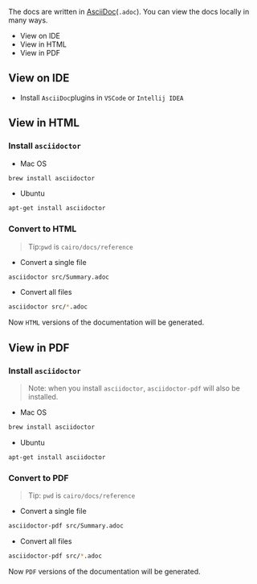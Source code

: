 The docs are written in [AsciiDoc](https://asciidoc.org/)(`.adoc`). You can view the docs locally in many ways.

- View on IDE
- View in HTML
- View in PDF

## View on IDE

- Install `AsciiDoc`plugins in `VSCode` or `Intellij IDEA`

## View in HTML
### Install `asciidoctor`

- Mac OS
```bash
brew install asciidoctor
```

- Ubuntu
```bash
apt-get install asciidoctor
```

### Convert to HTML
> Tip:`pwd` is `cairo/docs/reference`

- Convert a single file
```bash
asciidoctor src/Summary.adoc
```

- Convert all files
```bash
asciidoctor src/*.adoc
```

Now `HTML` versions of the documentation will be generated.

## View in PDF
### Install `asciidoctor`
> Note: when you install `asciidoctor`, `asciidoctor-pdf` will also be installed.

- Mac OS
```bash
brew install asciidoctor
```

- Ubuntu
```bash
apt-get install asciidoctor
```

### Convert to PDF
> Tip: `pwd` is `cairo/docs/reference`

- Convert a single file
```bash
asciidoctor-pdf src/Summary.adoc
```

- Convert all files
```bash
asciidoctor-pdf src/*.adoc
```

Now `PDF` versions of the documentation will be generated.
